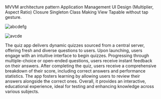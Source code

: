 MVVM architecture pattern
Application Management
UI Design (Multiplier, Aspect Ratio)
Closure
Singleton Class
Making View Tapable without tap gesture.

![abcdefg](https://github.com/dev1008iharsh/QuizAppHarshP/assets/155307551/075f2ad4-e7eb-4140-84fa-2ac9027ab2da)

![avcde](https://github.com/dev1008iharsh/QuizAppHarshP/assets/155307551/9d79016c-16c0-4ffc-8f68-1b23a3b8fcd2)

The quiz app delivers dynamic quizzes sourced from a central server, offering fresh and diverse questions to users. Upon launching, users engage with an intuitive interface to begin quizzes. Progressing through multiple-choice or open-ended questions, users receive instant feedback on their answers. After completing the quiz, users receive a comprehensive breakdown of their score, including correct answers and performance statistics. The app fosters learning by allowing users to review their answers alongside the correct ones. Overall, it provides an interactive, educational experience, ideal for testing and enhancing knowledge across various subjects.
